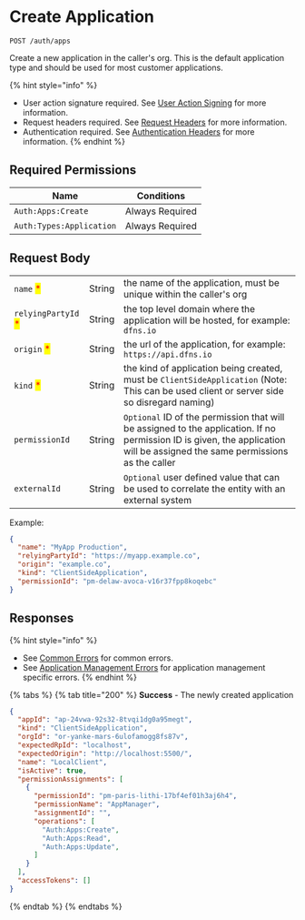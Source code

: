 # Create Application

`POST /auth/apps`

Create a new application in the caller's org.  This is the default application type and should be used for most customer applications.&#x20;

{% hint style="info" %}
* User action signature required. See [User Action Signing](../user-action-signing/) for more information.
* Request headers required. See [Request Headers](../../../getting-started/request-headers.md) for more information.
* Authentication required. See [Authentication Headers](../../../getting-started/request-headers.md#authentication-headers) for more information.
{% endhint %}

## Required Permissions

| Name                     | Conditions      |
| ------------------------ | --------------- |
| `Auth:Apps:Create`       | Always Required |
| `Auth:Types:Application` | Always Required |

## Request Body

|                                                     |        |                                                                                                                                                                             |
| --------------------------------------------------- | ------ | --------------------------------------------------------------------------------------------------------------------------------------------------------------------------- |
| `name` <mark style="color:red;">\*</mark>           | String | the name of the application, must be unique within the caller's org                                                                                                         |
| `relyingPartyId` <mark style="color:red;">\*</mark> | String | the top level domain where the application will be hosted, for example: `dfns.io`                                                                                           |
| `origin` <mark style="color:red;">\*</mark>         | String | the url of the application, for example: `https://api.dfns.io`                                                                                                              |
| `kind` <mark style="color:red;">\*</mark>           | String | the kind of application being created, must be `ClientSideApplication` (Note: This can be used client or server side so disregard naming)                                   |
| `permissionId`                                      | String | `Optional` ID of the permission that will be assigned to the application. If no permission ID is given, the application will be assigned the same permissions as the caller |
| `externalId`                                        | String | `Optional` user defined value that can be used to correlate the entity with an external system                                                                              |

Example:

```JSON
{
  "name": "MyApp Production",
  "relyingPartyId": "https://myapp.example.co",
  "origin": "example.co",
  "kind": "ClientSideApplication",
  "permissionId": "pm-delaw-avoca-v16r37fpp8koqebc"
}
```

## Responses

{% hint style="info" %}
* See [Common Errors](../../../getting-started/errors.md#common-errors) for common errors.
* See [Application Management Errors](../../../getting-started/errors.md#application-management-errors) for application management specific errors.
{% endhint %}

{% tabs %}
{% tab title="200" %}
**Success** - The newly created application

```json
{
  "appId": "ap-24vwa-92s32-8tvqi1dg0a95megt",
  "kind": "ClientSideApplication",
  "orgId": "or-yanke-mars-6ulofamogg8fs87v",
  "expectedRpId": "localhost",
  "expectedOrigin": "http://localhost:5500/",
  "name": "LocalClient",
  "isActive": true,
  "permissionAssignments": [
    {
      "permissionId": "pm-paris-lithi-17bf4ef01h3aj6h4",
      "permissionName": "AppManager",
      "assignmentId": "",
      "operations": [
        "Auth:Apps:Create",
        "Auth:Apps:Read",
        "Auth:Apps:Update",
      ]
    }
  ],
  "accessTokens": []
}
```
{% endtab %}
{% endtabs %}
